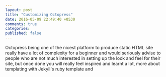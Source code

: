 ```yaml
---
layout: post
title: "Customizing Octopress"
date: 2016-05-09 22:49:40 +0530
comments: true
categories: 
published: false
---
```

Octopress being one of the nicest platform to produce static HTML site really have a lot of complexity for a beginner and would seriously advise to people who are not much interested in setting up the look and feel for their site, but once done you will really feel inspired and learnt a lot, more about templating with Jekyll's ruby template and 

